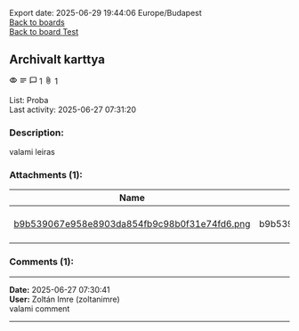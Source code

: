 Export date: 2025-06-29 19:44:06 Europe/Budapest
<br>
[Back to boards](../../Boards.md)
<br>
[Back to board Test](../Board.md)

Archivalt karttya
-----------------
<svg xmlns="http://www.w3.org/2000/svg" height="14px" viewBox="0 -960 960 960" width="14px" fill="#000000"><path d="M480-320q75 0 127.5-52.5T660-500q0-75-52.5-127.5T480-680q-75 0-127.5 52.5T300-500q0 75 52.5 127.5T480-320Zm0-72q-45 0-76.5-31.5T372-500q0-45 31.5-76.5T480-608q45 0 76.5 31.5T588-500q0 45-31.5 76.5T480-392Zm0 192q-146 0-266-81.5T40-500q54-137 174-218.5T480-800q146 0 266 81.5T920-500q-54 137-174 218.5T480-200Zm0-300Zm0 220q113 0 207.5-59.5T832-500q-50-101-144.5-160.5T480-720q-113 0-207.5 59.5T128-500q50 101 144.5 160.5T480-280Z"/></svg> <svg xmlns="http://www.w3.org/2000/svg" height="14px" viewBox="0 0 24 24" width="14px" fill="#000000"><path d="M0 0h24v24H0V0z" fill="none"/><path d="M21 11.01L3 11v2h18zM3 16h12v2H3zM21 6H3v2.01L21 8z"/></svg> <svg xmlns="http://www.w3.org/2000/svg" height="14px" viewBox="0 0 24 24" width="14px" fill="#000000"><path d="M0 0h24v24H0V0z" fill="none"/><path d="M20 2H4c-1.1 0-2 .9-2 2v18l4-4h14c1.1 0 2-.9 2-2V4c0-1.1-.9-2-2-2zm0 14H6l-2 2V4h16v12z"/></svg> 1 <svg xmlns="http://www.w3.org/2000/svg" height="14px" viewBox="0 0 24 24" width="14px" fill="#000000"><path d="M0 0h24v24H0V0z" fill="none"/><path d="M16.5 6v11.5c0 2.21-1.79 4-4 4s-4-1.79-4-4V5c0-1.38 1.12-2.5 2.5-2.5s2.5 1.12 2.5 2.5v10.5c0 .55-.45 1-1 1s-1-.45-1-1V6H10v9.5c0 1.38 1.12 2.5 2.5 2.5s2.5-1.12 2.5-2.5V5c0-2.21-1.79-4-4-4S7 2.79 7 5v12.5c0 3.04 2.46 5.5 5.5 5.5s5.5-2.46 5.5-5.5V6h-1.5z"/></svg> 1<br>
<br>
List: Proba<br>
Last activity: 2025-06-27 07:31:20<br>
### Description:
valami leiras

### Attachments (1):
| Name                                                                                                                              | Filename                                     | Date                |   Size |
| --------------------------------------------------------------------------------------------------------------------------------- | -------------------------------------------- | ------------------- | ------:|
| [b9b539067e958e8903da854fb9c98b0f31e74fd6.png](Attachments/b9b539067e958e8903da854fb9c98b0f31e74fd6_685e2c968e5b4b914c6324e5.png) | b9b539067e958e8903da854fb9c98b0f31e74fd6.png | 2025-06-27 07:31:02 | 255 KB |

### Comments (1):
---

**Date:** 2025-06-27 07:30:41<br>
**User:** Zoltán Imre (zoltanimre)<br>
valami comment

---
